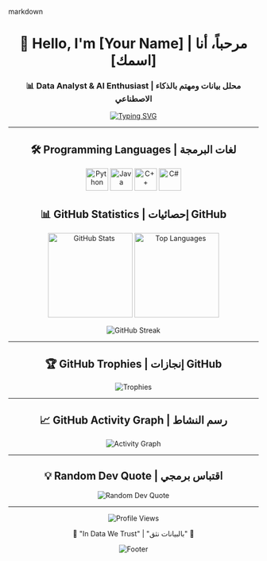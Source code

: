 markdown<div align="center">

# 👋 Hello, I'm [Your Name] | مرحباً، أنا [اسمك]

### 📊 Data Analyst & AI Enthusiast | محلل بيانات ومهتم بالذكاء الاصطناعي

[![Typing SVG](https://readme-typing-svg.demolab.com?font=Fira+Code&size=22&duration=3000&pause=1000&color=2E9EF7&center=true&vCenter=true&width=600&lines=Data+Scientist+%7C+%D9%85%D8%AD%D9%84%D9%84+%D8%A8%D9%8A%D8%A7%D9%86%D8%A7%D8%AA;AI+%26+Machine+Learning+Engineer;Turning+Data+into+Insights)](https://git.io/typing-svg)

---

## 🛠️ Programming Languages | لغات البرمجة


<p align="center">
  <img src="https://camo.githubusercontent.com/1594bb61e85b22739a2e8fa02ea68154f8969efc2f280a47f2602f99d5f0fc0e/68747470733a2f2f736b696c6c69636f6e732e6465762f69636f6e733f693d7079" alt="Python" width="45" height="45"/>
  <img src="https://camo.githubusercontent.com/16edff857d92b7794d5f4241aa88b9db4463d06eb52b38624a5fe1cad1584e53/68747470733a2f2f736b696c6c69636f6e732e6465762f69636f6e733f693d6a73" alt="Java" width="45" height="45"/>
  <img src="https://camo.githubusercontent.com/33a88742a4c2007e41b467f181b79c7f68650b056f27ac9d38176995f68ad586/68747470733a2f2f736b696c6c69636f6e732e6465762f69636f6e733f693d637070" alt="C++" width="45" height="45"/>
  <img src="https://camo.githubusercontent.com/ffa7b120ef5eca755e9a119e96882fe9743634dec1970a0c8076907390c9c989/68747470733a2f2f736b696c6c69636f6e732e6465762f69636f6e733f693d6373" alt="C#" width="45" height="45"/>
  </p>


## 📊 GitHub Statistics | إحصائيات GitHub

<p align="center">
  <img src="https://github-readme-stats.vercel.app/api?username=1buGaith&show_icons=true&theme=tokyonight&hide_border=true&bg_color=0D1117&title_color=58A6FF&icon_color=1F6FEB&text_color=C9D1D9" alt="GitHub Stats" height="170"/>
  <img src="https://github-readme-stats.vercel.app/api/top-langs/?username=1buGaith&layout=compact&theme=tokyonight&hide_border=true&bg_color=0D1117&title_color=58A6FF&text_color=C9D1D9" alt="Top Languages" height="170"/>
</p>

<p align="center">
  <img src="https://github-readme-streak-stats.herokuapp.com/?user=1buGaith&theme=tokyonight&hide_border=true&background=0D1117&stroke=58A6FF&ring=58A6FF&fire=FF6B6B&currStreakLabel=C9D1D9" alt="GitHub Streak"/>
</p>

---

## 🏆 GitHub Trophies | إنجازات GitHub

<p align="center">
  <img src="https://github-profile-trophy.vercel.app/?username=1buGaith&theme=tokyonight&no-frame=true&no-bg=true&column=7&margin-w=15" alt="Trophies"/>
</p>

---

## 📈 GitHub Activity Graph | رسم النشاط

<p align="center">
  <img src="https://github-readme-activity-graph.vercel.app/graph?username=1buGaith&theme=tokyo-night&hide_border=true&bg_color=0D1117&color=58A6FF&line=1F6FEB&point=FF6B6B" alt="Activity Graph"/>
</p>

---

## 💡 Random Dev Quote | اقتباس برمجي

<p align="center">
  <img src="https://quotes-github-readme.vercel.app/api?type=horizontal&theme=tokyonight" alt="Random Dev Quote"/>
</p>

---

<p align="center">
  <img src="https://komarev.com/ghpvc/?username=1buGaith&label=Profile%20Views%20%7C%20%D8%B2%D9%88%D8%A7%D8%B1%20%D8%A7%D9%84%D9%85%D9%84%D9%81&color=0e75b6&style=flat" alt="Profile Views"/>
</p>

<p align="center">
  💙 "In Data We Trust" | "بالبيانات نثق" 💙
</p>

<p align="center">
  <img src="https://capsule-render.vercel.app/api?type=waving&color=gradient&height=100&section=footer" alt="Footer"/>
</p>

</div>
